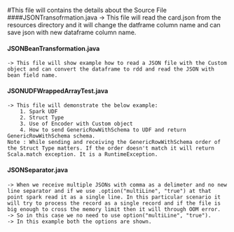 #This file will contains the details about the Source File
####JSONTransofrmation.java
	-> This file will read the card.json from the resources directory and it will change the datframe column name and can save json with new dataframe column name.

	
#### JSONBeanTransformation.java
	-> This file will show example how to read a JSON file with the Custom object and can convert the dataframe to rdd and read the JSON with bean field name.
	
	
#### JSONUDFWrappedArrayTest.java
	-> This file will demonstrate the below example:
		1. Spark UDF
		2. Struct Type
		3. Use of Encoder with Custom object
		4. How to send GenericRowWithSchema to UDF and return GenericRowWithSchema schema.
	Note : While sending and receiving the GenericRowWithSchema order of the Struct Type matters. If the order doesn't match it will return Scala.match exception. It is a RuntimeException.
	
#### JSONSeparator.java
	-> When we receive multiple JSONs with comma as a delimeter and no new line separator and if we use .option("multiLine", "true") at that point spark read it as a single line. In this particular scenario it will try to process the record as a single record and if the file is big enough to cross the memory limit then it will through OOM error.
	-> So in this case we no need to use option("multiLine", "true").
	-> In this example both the options are shown.